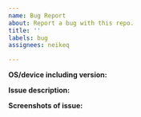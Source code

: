 ```yaml
---
name: Bug Report
about: Report a bug with this repo.
title: ''
labels: bug
assignees: neikeq

---
```


<!--
Please search existing issues for potential duplicates before filing yours:
https://github.com/godotengine/godot-csharp-visualstudio/issues?q=is%3Aissue

Only submit an issue if it is reproducible with the latest stable Godot version.
-->

**OS/device including version:**
<!-- Specify GPU model and drivers if graphics-related. -->


**Issue description:**
<!-- What happened, what was expected, and what went wrong. -->


**Screenshots of issue:**
<!--
This section is optional.
Drag in an image, or post an image with a link in the form of:
![Alt Text Here](https://pbs.twimg.com/media/DW5AJnZVAAM1805?format=jpg)
-->
